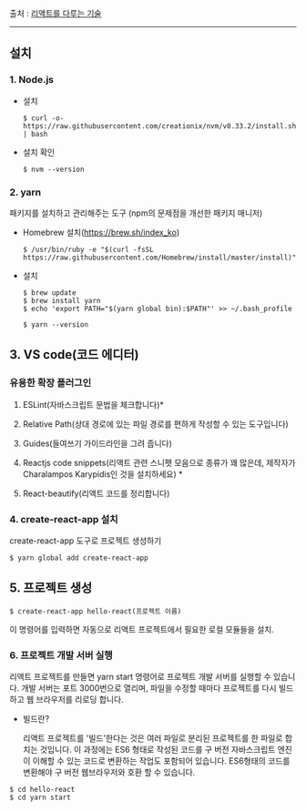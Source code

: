 출처 : [리액트를 다루는 기술](http://www.yes24.com/24/goods/62597469?scode=032&OzSrank=1)

---

## 설치

### 1. Node.js

- 설치

   ```
   $ curl -o- https://raw.githubusercontent.com/creationix/nvm/v0.33.2/install.sh | bash
   ```

- 설치 확인

  ```
  $ nvm --version
  ```



### 2. yarn 

패키지를 설치하고 관리해주는 도구 (npm의 문제점을 개선한 패키지 매니저)

- Homebrew 설치(https://brew.sh/index_ko)

  ```
  $ /usr/bin/ruby -e "$(curl -fsSL https://raw.githubusercontent.com/Homebrew/install/master/install)"
  ```


- 설치

  ```
  $ brew update
  $ brew install yarn
  $ echo 'export PATH="$(yarn global bin):$PATH"' >> ~/.bash_profile
  
  $ yarn --version
  ```





## 3. VS code(코드 에디터)

### 유용한 확장 플러그인

1. ESLint(자바스크립트 문법을 체크합니다)* 
2. Relative Path(상대 경로에 있는 파일 경로를 편하게 작성할 수 있는 도구입니다) 
3. Guides(들여쓰기 가이드라인을 그려 줍니다) 
4. Reactjs code snippets(리액트 관련 스니펫 모음으로 종류가 꽤 많은데, 제작자가 Charalampos Karypidis인 것을 설치하세요) * 

5. React-beautify(리액트 코드를 정리합니다) 



### 4. create-react-app 설치

create-react-app 도구로 프로젝트 생성하기 

```
$ yarn global add create-react-app 
```



## 5. 프로젝트 생성

```
$ create-react-app hello-react(프로젝트 이름)
```

이 명령어를 입력하면 자동으로 리액트 프로젝트에서 필요한 로컬 모듈들을 설치.



### 6. 프로젝트 개발 서버 실행

리액트 프로젝트를 만들면 yarn start 명령어로 프로젝트 개발 서버를 실행할 수 있습니다. 개발 서버는 포트 3000번으로 열리며, 파일을 수정할 때마다 프로젝트를 다시 빌드하고 웹 브라우저를 리로딩 합니다.

- 빌드란?

  리액트 프로젝트를 '빌드'한다는 것은 여러 파일로 분리된 프로젝트를 한 파일로 합치는 것입니다. 이 과정에는 ES6 형태로 작성된 코드를 구 버전 자바스크립트 엔진이 이해할 수 있는 코드로 변환하는 작업도 포함되어 있습니다. ES6형태의 코드를 변환해야 구 버전 웹브라우저와 호환 할 수 있습니다.

```
$ cd hello-react
$ cd yarn start
```

